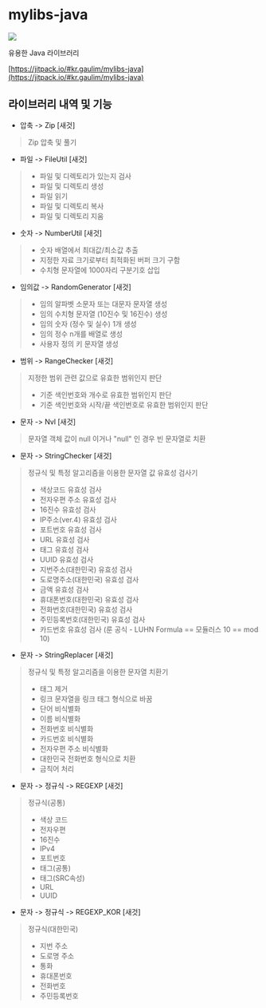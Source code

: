 # mylibs-java

[![](https://jitpack.io/v/kr.gaulim/mylibs-java.svg?label=Release)](https://jitpack.io/#kr.gaulim/mylibs-java)

유용한 Java 라이브러리

[https://jitpack.io/#kr.gaulim/mylibs-java](https://jitpack.io/#kr.gaulim/mylibs-java)

## 라이브러리 내역 및 기능

* 압축 -> Zip [새것]
> Zip 압축 및 풀기

* 파일 -> FileUtil [새것]
> - 파일 및 디렉토리가 있는지 검사  
> - 파일 및 디렉토리 생성  
> - 파일 읽기  
> - 파일 및 디렉토리 복사  
> - 파일 및 디렉토리 지움  

* 숫자 -> NumberUtil [새것]
> - 숫자 배열에서 최대값/최소값 추출  
> - 지정한 자료 크기로부터 최적화된 버퍼 크기 구함  
> - 수치형 문자열에 1000자리 구분기호 삽입  

* 임의값 -> RandomGenerator [새것]
> - 임의 알파벳 소문자 또는 대문자 문자열 생성  
> - 임의 수치형 문자열 (10진수 및 16진수) 생성  
> - 임의 숫자 (정수 및 실수) 1개 생성  
> - 임의 정수 n개를 배열로 생성  
> - 사용자 정의 키 문자열 생성  

* 범위 -> RangeChecker [새것]
> 지정한 범위 관련 값으로 유효한 범위인지 판단  
> - 기준 색인번호와 개수로 유효한 범위인지 판단  
> - 기준 색인번호와 시작/끝 색인번호로 유효한 범위인지 판단  

* 문자 -> Nvl [새것]
> 문자열 객체 값이 null 이거나 "null" 인 경우 빈 문자열로 치환  

* 문자 -> StringChecker [새것]
> 정규식 및 특정 알고리즘을 이용한 문자열 값 유효성 검사기  
> - 색상코드 유효성 검사  
> - 전자우편 주소 유효성 검사  
> - 16진수 유효성 검사  
> - IP주소(ver.4) 유효성 검사  
> - 포트번호 유효성 검사  
> - URL 유효성 검사  
> - 태그 유효성 검사  
> - UUID 유효성 검사  
> - 지번주소(대한민국) 유효성 검사  
> - 도로명주소(대한민국) 유효성 검사  
> - 금액 유효성 검사  
> - 휴대폰번호(대한민국) 유효성 검사  
> - 전화번호(대한민국) 유효성 검사  
> - 주민등록번호(대한민국) 유효성 검사  
> - 카드번호 유효성 검사 (룬 공식 - LUHN Formula == 모듈러스 10 == mod 10)  

* 문자 -> StringReplacer [새것]
> 정규식 및 특정 알고리즘을 이용한 문자열 치환기  
> - 태그 제거  
> - 링크 문자열을 링크 태그 형식으로 바꿈  
> - 단어 비식별화  
> - 이름 비식별화  
> - 전화번호 비식별화  
> - 카드번호 비식별화  
> - 전자우편 주소 비식별화  
> - 대한민국 전화번호 형식으로 치환  
> - 금칙어 처리  

* 문자 -> 정규식 -> REGEXP [새것]
> 정규식(공통)  
> - 색상 코드  
> - 전자우편  
> - 16진수  
> - IPv4  
> - 포트번호  
> - 태그(공통)  
> - 태그(SRC속성)  
> - URL  
> - UUID  

* 문자 -> 정규식 -> REGEXP_KOR [새것]
> 정규식(대한민국)  
> - 지번 주소  
> - 도로명 주소  
> - 통화  
> - 휴대폰번호  
> - 전화번호  
> - 주민등록번호  

